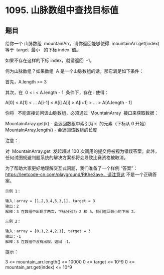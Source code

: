 # 1095. 山脉数组中查找目标值

## 题目

给你一个 山脉数组  mountainArr，请你返回能够使得  mountainArr.get(index)  等于  target  最小   的下标 index  值。

如果不存在这样的下标 index，就请返回  -1。

何为山脉数组？如果数组  A 是一个山脉数组的话，那它满足如下条件：

首先，A.length >= 3

其次，在  0 < i < A.length - 1  条件下，存在 i 使得：

A[0] < A[1] < ... A[i-1] < A[i]
A[i] > A[i+1] > ... > A[A.length - 1]

你将   不能直接访问该山脉数组，必须通过  MountainArray  接口来获取数据：

MountainArray.get(k) - 会返回数组中索引为 k  的元素（下标从 0 开始）
MountainArray.length() - 会返回该数组的长度

注意：

对  MountainArray.get  发起超过 100 次调用的提交将被视为错误答案。此外，任何试图规避判题系统的解决方案都将会导致比赛资格被取消。

为了帮助大家更好地理解交互式问题，我们准备了一个样例 “答案”：https://leetcode-cn.com/playground/RKhe3ave，请注意这 不是一个正确答案。

```
示例 1：

输入：array = [1,2,3,4,5,3,1], target = 3
输出：2
解释：3 在数组中出现了两次，下标分别为 2 和 5，我们返回最小的下标 2。

示例 2：

输入：array = [0,1,2,4,2,1], target = 3
输出：-1
解释：3 在数组中没有出现，返回 -1。

```

提示：

3 <= mountain_arr.length() <= 10000
0 <= target <= 10^9
0 <= mountain_arr.get(index) <= 10^9
